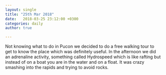 ```yaml
---
layout: single
title: "25th Mar 2018"
date:   2018-03-25 23:12:00 +0300
categories: daily
author: true

---
```


Not knowing what to do in Pucon we decided to do a free walking tour to get to know the place which was definitely useful. In the afternoon we did an adrenaline activity, something called Hydrospeed which is like rafting but instead of on a boat you are in the water and on a float. It was crazy smashing into the rapids and trying to avoid rocks. 

